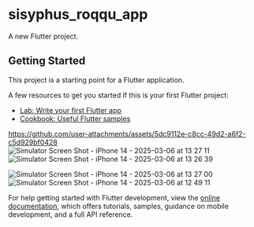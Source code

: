 # sisyphus_roqqu_app

A new Flutter project.

## Getting Started

This project is a starting point for a Flutter application.

A few resources to get you started if this is your first Flutter project:

- [Lab: Write your first Flutter app](https://docs.flutter.dev/get-started/codelab)
- [Cookbook: Useful Flutter samples](https://docs.flutter.dev/cookbook)


https://github.com/user-attachments/assets/5dc9112e-c8cc-49d2-a6f2-c5d929bf0428
![Simulator Screen Shot - iPhone 14 - 2025-03-06 at 13 27 11](https://github.com/user-attachments/assets/2cab764c-94c3-4444-8593-2e6a97655570)
![Simulator Screen Shot - iPhone 14 - 2025-03-06 at 13 26 39](https://github.com/user-attachments/assets/e8cdbf15-c079-4dc2-b422-79816417b4fd)

![Simulator Screen Shot - iPhone 14 - 2025-03-06 at 13 27 00](https://github.com/user-attachments/assets/61fe457f-d7c0-496f-adf1-a92276ad9642)
![Simulator Screen Shot - iPhone 14 - 2025-03-06 at 12 49 11](https://github.com/user-attachments/assets/2935d5ec-f457-4636-87ad-00583673f885)

For help getting started with Flutter development, view the
[online documentation](https://docs.flutter.dev/), which offers tutorials,
samples, guidance on mobile development, and a full API reference.
